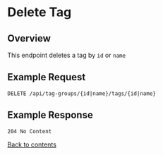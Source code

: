 # Delete Tag

## Overview

This endpoint deletes a tag by `id` or `name`

## Example Request

```http request
DELETE /api/tag-groups/{id|name}/tags/{id|name}
```

## Example Response

```http request
204 No Content
```

[Back to contents](../../README.md#table-of-contents)
